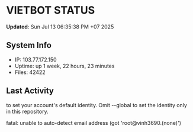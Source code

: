 # VIETBOT STATUS
**Updated**: Sun Jul 13 06:35:38 PM +07 2025

## System Info
- IP: 103.77.172.150
- Uptime: up 1 week, 22 hours, 23 minutes
- Files: 42422

## Last Activity

to set your account's default identity.
Omit --global to set the identity only in this repository.

fatal: unable to auto-detect email address (got 'root@vinh3690.(none)')

